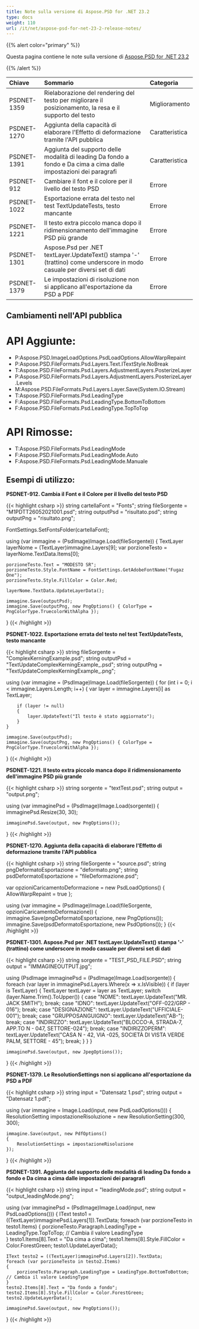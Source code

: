 ```yaml
---
title: Note sulla versione di Aspose.PSD for .NET 23.2
type: docs
weight: 110
url: /it/net/aspose-psd-for-net-23-2-release-notes/
---
```


{{% alert color="primary" %}}

Questa pagina contiene le note sulla versione di [Aspose.PSD for .NET 23.2](https://www.nuget.org/packages/Aspose.PSD/)

{{% /alert %}}

|**Chiave**|**Sommario**|**Categoria**|
| :- | :- | :- |
|PSDNET-1359|Rielaborazione del rendering del testo per migliorare il posizionamento, la resa e il supporto del testo|Miglioramento|
|PSDNET-1270|Aggiunta della capacità di elaborare l'Effetto di deformazione tramite l'API pubblica|Caratteristica|
|PSDNET-1391|Aggiunta del supporto delle modalità di leading Da fondo a fondo e Da cima a cima dalle impostazioni dei paragrafi|Caratteristica|
|PSDNET-912|Cambiare il font e il colore per il livello del testo PSD|Errore|
|PSDNET-1022|Esportazione errata del testo nel test TextUpdateTests, testo mancante|Errore|
|PSDNET-1221|Il testo extra piccolo manca dopo il ridimensionamento dell'immagine PSD più grande|Errore|
|PSDNET-1301|Aspose.Psd per .NET textLayer.UpdateText() stampa '-' (trattino) come underscore in modo casuale per diversi set di dati|Errore|
|PSDNET-1379|Le impostazioni di risoluzione non si applicano all'esportazione da PSD a PDF|Errore|


## **Cambiamenti nell'API pubblica**
# **API Aggiunte:**
- P:Aspose.PSD.ImageLoadOptions.PsdLoadOptions.AllowWarpRepaint
- P:Aspose.PSD.FileFormats.Psd.Layers.Text.ITextStyle.NoBreak
- T:Aspose.PSD.FileFormats.Psd.Layers.AdjustmentLayers.PosterizeLayer
- P:Aspose.PSD.FileFormats.Psd.Layers.AdjustmentLayers.PosterizeLayer.Levels
- M:Aspose.PSD.FileFormats.Psd.Layers.Layer.Save(System.IO.Stream)
- T:Aspose.PSD.FileFormats.Psd.LeadingType
- F:Aspose.PSD.FileFormats.Psd.LeadingType.BottomToBottom
- F:Aspose.PSD.FileFormats.Psd.LeadingType.TopToTop


# **API Rimosse:**
- T:Aspose.PSD.FileFormats.Psd.LeadingMode
- F:Aspose.PSD.FileFormats.Psd.LeadingMode.Auto
- F:Aspose.PSD.FileFormats.Psd.LeadingMode.Manuale


## **Esempi di utilizzo:**

**PSDNET-912. Cambia il Font e il Colore per il livello del testo PSD**

{{< highlight csharp >}}
string cartellaFont = "Fonts";
string fileSorgente = "M1PDTT26052021001.psd";
string outputPsd = "risultato.psd";
string outputPng = "risultato.png";

FontSettings.SetFontsFolder(cartellaFont);

using (var immagine = (PsdImage)Image.Load(fileSorgente))
{
    TextLayer layerNome = (TextLayer)immagine.Layers[9];
    var porzioneTesto = layerNome.TextData.Items[0];

    porzioneTesto.Text = "MODESTO SR";
    porzioneTesto.Style.FontName = FontSettings.GetAdobeFontName("Fugaz One");
    porzioneTesto.Style.FillColor = Color.Red;

    layerNome.TextData.UpdateLayerData();

    immagine.Save(outputPsd);
    immagine.Save(outputPng, new PngOptions() { ColorType = PngColorType.TruecolorWithAlpha });
}
{{< /highlight >}}

**PSDNET-1022. Esportazione errata del testo nel test TextUpdateTests, testo mancante**

{{< highlight csharp >}}
string fileSorgente = "ComplexKerningExample.psd";
string outputPsd = "TextUpdateComplexKerningExample_.psd";
string outputPng = "TextUpdateComplexKerningExample_.png";

using (var immagine = (PsdImage)Image.Load(fileSorgente))
{
    for (int i = 0; i < immagine.Layers.Length; i++)
    {
        var layer = immagine.Layers[i] as TextLayer;

        if (layer != null)
        {
            layer.UpdateText("Il testo è stato aggiornato");
        }
    }

    immagine.Save(outputPsd);
    immagine.Save(outputPng, new PngOptions() { ColorType = PngColorType.TruecolorWithAlpha });
}
{{< /highlight >}}

**PSDNET-1221. Il testo extra piccolo manca dopo il ridimensionamento dell'immagine PSD più grande**

{{< highlight csharp >}}
string sorgente = "textTest.psd";
string output = "output.png";

using (var immaginePsd = (PsdImage)Image.Load(sorgente))
{
    immaginePsd.Resize(30, 30);

    immaginePsd.Save(output, new PngOptions());
}
{{< /highlight >}}

**PSDNET-1270. Aggiunta della capacità di elaborare l'Effetto di deformazione tramite l'API pubblica**

{{< highlight csharp >}}
string fileSorgente = "source.psd";
string pngDeformatoEsportazione = "deformato.png";
string psdDeformatoEsportazione = "fileDeformazione.psd";

var opzioniCaricamentoDeformazione = new PsdLoadOptions() { AllowWarpRepaint = true };

using (var immagine = (PsdImage)Image.Load(fileSorgente, opzioniCaricamentoDeformazione))
{
    immagine.Save(pngDeformatoEsportazione, new PngOptions());
    immagine.Save(psdDeformatoEsportazione, new PsdOptions());
}
{{< /highlight >}}

**PSDNET-1301. Aspose.Psd per .NET textLayer.UpdateText() stampa '-' (trattino) come underscore in modo casuale per diversi set di dati**

{{< highlight csharp >}}
string sorgente = "TEST_PSD_FILE.PSD";
string output = "IMMAGINEOUTPUT.jpg";

using (PsdImage immaginePsd = (PsdImage)Image.Load(sorgente))
{
    foreach (var layer in immaginePsd.Layers.Where(x => x.IsVisible))
    {
        if (layer is TextLayer)
        {
            TextLayer textLayer = layer as TextLayer;
            switch (layer.Name.Trim().ToUpper())
            {
                case "NOME":
                    textLayer.UpdateText("MR. JACK SMITH");
                    break;
                case "IDNO":
                    textLayer.UpdateText("OFF-022/GRP - 016");
                    break;
                case "DESIGNAZIONE":
                    textLayer.UpdateText("UFFICIALE-001");
                    break;
                case "GRUPPOSANGUIGNO":
                    textLayer.UpdateText("AB-");
                    break;
                case "INDIRIZZO":
                    textLayer.UpdateText("BLOCCO-A, STRADA-7, APP.TO N - 047, SETTORE-024");
                    break;
                case "INDIRIZZOPERM":
                    textLayer.UpdateText("CASA N - 42, VIA -025, SOCIETÀ DI VISTA VERDE PALM, SETTORE - 45");
                    break;
            }
        }
    }

    immaginePsd.Save(output, new JpegOptions());
}
{{< /highlight >}}

**PSDNET-1379. Le ResolutionSettings non si applicano all'esportazione da PSD a PDF**

{{< highlight csharp >}}
string input = "Datensatz 1.psd";
string output = "Datensatz 1.pdf";

using (var immagine = Image.Load(input, new PsdLoadOptions()))
{
    ResolutionSetting impostazioneRisoluzione = new ResolutionSetting(300, 300);

    immagine.Save(output, new PdfOptions()
    {
        ResolutionSettings = impostazioneRisoluzione
    });
}
{{< /highlight >}}

**PSDNET-1391. Aggiunta del supporto delle modalità di leading Da fondo a fondo e Da cima a cima dalle impostazioni dei paragrafi**

{{< highlight csharp >}}
string input = "leadingMode.psd";
string output = "output_leadingMode.png";

using (var immaginePsd = (PsdImage)Image.Load(input, new PsdLoadOptions()))
{
    IText testo1 = ((TextLayer)immaginePsd.Layers[1]).TextData;
    foreach (var porzioneTesto in testo1.Items)
    {
        porzioneTesto.Paragraph.LeadingType = LeadingType.TopToTop; // Cambia il valore LeadingType   
    }
    testo1.Items[8].Text = "Da cima a cima";
    testo1.Items[8].Style.FillColor = Color.ForestGreen;
    testo1.UpdateLayerData();

    IText testo2 = ((TextLayer)immaginePsd.Layers[2]).TextData;
    foreach (var porzioneTesto in testo2.Items)
    {
        porzioneTesto.Paragraph.LeadingType = LeadingType.BottomToBottom; // Cambia il valore LeadingType   
    }
    testo2.Items[8].Text = "Da fondo a fondo";
    testo2.Items[8].Style.FillColor = Color.ForestGreen;
    testo2.UpdateLayerData();

    immaginePsd.Save(output, new PngOptions());
}
{{< /highlight >}}
